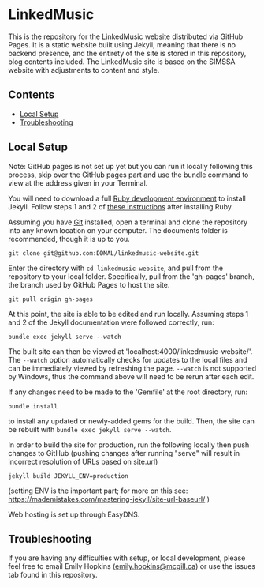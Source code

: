 # LinkedMusic

This is the repository for the LinkedMusic website distributed via GitHub Pages. It is a static website built using Jekyll, meaning that there is no backend presence, and the entirety of the site is stored in this repository, blog contents included. The LinkedMusic site is based on the SIMSSA website with adjustments to content and style.

## Contents

- [Local Setup](#local-setup)
- [Troubleshooting](#troubleshooting)

## Local Setup

Note: GitHub pages is not set up yet but you can run it locally following this process, skip over the GitHub pages part and use the bundle command to view at the address given in your Terminal.

You will need to download a full [Ruby development environment](https://jekyllrb.com/docs/installation/) to install Jekyll. Follow steps 1 and 2 of [these instructions](https://jekyllrb.com/docs/) after installing Ruby.

Assuming you have [Git](https://www.atlassian.com/git/tutorials/install-git) installed, open a terminal and clone the repository into any known location on your computer. The documents folder is recommended, though it is up to you. 

```
git clone git@github.com:DDMAL/linkedmusic-website.git
```

Enter the directory with `cd linkedmusic-website`, and pull from the repository to your local folder. Specifically, pull from the 'gh-pages' branch, the branch used by GitHub Pages to host the site.

```
git pull origin gh-pages
```

At this point, the site is able to be edited and run locally. Assuming steps 1 and 2 of the Jekyll documentation were followed correctly, run:

```
bundle exec jekyll serve --watch
```

The built site can then be viewed at 'localhost:4000/linkedmusic-website/'. The `--watch` option automatically checks for updates to the local files and can be immediately viewed by refreshing the page. `--watch` is not supported by Windows, thus the command above will need to be rerun after each edit.

If any changes need to be made to the 'Gemfile' at the root directory, run:

```
bundle install
```

to install any updated or newly-added gems for the build. Then, the site can be rebuilt with `bundle exec jekyll serve --watch`.

In order to build the site for production, run the following locally then push changes to GitHub (pushing changes after running "serve" will result in incorrect resolution of URLs based on site.url)

`jekyll build JEKYLL_ENV=production`

(setting ENV is the important part; for more on this see: https://mademistakes.com/mastering-jekyll/site-url-baseurl/ )

Web hosting is set up through EasyDNS.

## Troubleshooting

If you are having any difficulties with setup, or local development, please feel free to email Emily Hopkins (emily.hopkins@mcgill.ca) or use the issues tab found in this repository. 
